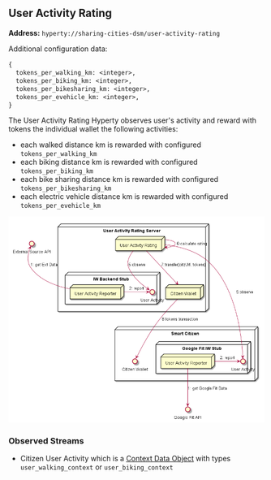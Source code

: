 ## User Activity Rating

**Address:** `hyperty://sharing-cities-dsm/user-activity-rating`

Additional configuration data:

```
{
  tokens_per_walking_km: <integer>,
  tokens_per_biking_km: <integer>,
  tokens_per_bikesharing_km: <integer>,
  tokens_per_evehicle_km: <integer>,
}
```

The User Activity Rating Hyperty observes user's activity and reward with tokens the individual wallet the following activities:

- each walked distance km is rewarded with configured `tokens_per_walking_km`
- each biking distance km is rewarded with configured `tokens_per_biking_km`
- each bike sharing distance km is rewarded with configured `tokens_per_bikesharing_km`
- each electric vehicle distance km is rewarded with configured `tokens_per_evehicle_km`

![User Activity Rating Arch](user-activity-rating.png)

### Observed Streams

* Citizen User Activity which is a [Context Data Object](https://rethink-project.github.io/specs/datamodel/data-objects/context/readme/?scroll=2564) with types `user_walking_context` or `user_biking_context`


